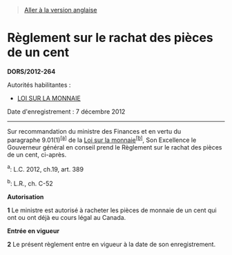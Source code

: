 > [Aller à la version anglaise](/en/Regulations/Statutory%20Orders%20and%20Regulations/2012/264.md)

# Règlement sur le rachat des pièces de un cent

**DORS/2012-264**

Autorités habilitantes : 
- [LOI SUR LA MONNAIE](/fr/Lois/Lois%20révisées%20du%20Canada/C/C-52.md)

Date d'enregistrement : 7 décembre 2012

----------

Sur recommandation du ministre des Finances et en vertu du paragraphe 9.01(1)<sup><a href='#nbp_a'>[a]</a></sup> de la [Loi sur la monnaie](/fr/Lois/Lois%20révisées%20du%20Canada/C/C-52.md)<sup><a href='#nbp_b'>[b]</a></sup>, Son Excellence le Gouverneur général en conseil prend le Règlement sur le rachat des pièces de un cent, ci-après.

<a name='nbp_a'><sup>a</sup></a>: L.C. 2012, ch.19, art. 389<br />

<a name='nbp_b'><sup>b</sup></a>: L.R., ch. C-52<br />




**Autorisation**

**1** Le ministre est autorisé à racheter les pièces de monnaie de un cent qui ont ou ont déjà eu cours légal au Canada.




**Entrée en vigueur**

**2** Le présent règlement entre en vigueur à la date de son enregistrement.


